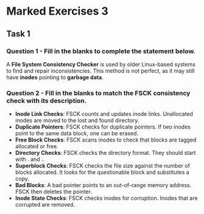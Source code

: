 # Marked Exercises 3

## Task 1

### Question 1 - Fill in the blanks to complete the statement below.

A **File System Consistency Checker** is used by older Linux-based systems to find and repair inconsistencies. 
This method is not perfect, as it may still have **inodes** pointing to **garbage data**.

### Question 2 -  Fill in the blanks to match the FSCK consistency check with its description.

- **Inode Link Checks**: FSCK counts and updates inode links. Unallocated inodes are moved to the lost and found directory.
- **Duplicate Pointers**: FSCK checks for duplicate pointers. If two inodes point to the same data block, one can be erased.
- **Free Block Checks**: FSCK scans inodes to check that blocks are tagged allocated or free.
- **Directory Checks**: FSCK checks the directory format. They should start with . and ..
- **Superblock Checks**: FSCK checks the file size against the number of blocks allocated. It looks for the questionable block and substitutes a copy.
- **Bad Blocks**: A bad pointer points to an out-of-range memory address. FSCK then deletes the pointer.
- **Inode State Checks**: FSCK checks inodes for corruption. Inodes that are corrupted are removed.
